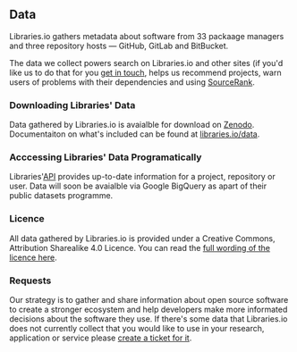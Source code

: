 ## Data
Libraries.io gathers metadata about software from 33 packaage managers and three repository hosts — GitHub, GitLab and BitBucket. 

The data we collect powers search on Libraries.io and other sites (if you'd like us to do that for you [get in touch](mailto:support@libraries.io), helps us recommend projects, warn users of problems with their dependencies and using [SourceRank](/sourcerank). 

### Downloading Libraries' Data

Data gathered by Libraries.io is avaialble for download on [Zenodo](https://zenodo.org/record/808273#.WV35s9Pytcw). Documentaiton on what's included can be found at [libraries.io/data](https://libraries.io/data).

### Acccessing Libraries' Data Programatically

Libraries'[API](https://libraries.io/api) provides up-to-date information for a project, repository or user. Data will soon be avaialble via Google BigQuery as apart of their public datasets programme. 

### Licence

All data gathered by Libraries.io is provided under a Creative Commons, Attribution Sharealike 4.0 Licence. You can read the [full wording of the licence here](https://creativecommons.org/licenses/by-sa/4.0/legalcode).  

### Requests

Our strategy is to gather and share information about open source software to create a stronger ecosystem and help developers make more informated decisions about the software they use. If there's some data that Libraries.io does not currently collect that you would like to use in your research, application or service please [create a ticket for it](https://github.com/librariesio/metrics/issues/new). 






